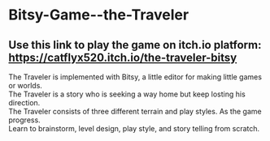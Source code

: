 # Bitsy-Game--the-Traveler
## Use this link to play the game on itch.io platform: https://catflyx520.itch.io/the-traveler-bitsy
The Traveler is implemented with Bitsy, a little editor for making little games or worlds. <br>
The Traveler is a story who is seeking a way home but keep losting his direction. <br>
The Traveler consists of three different terrain and play styles. As the game progress. <br>
Learn to brainstorm, level design, play style, and story telling from scratch.
